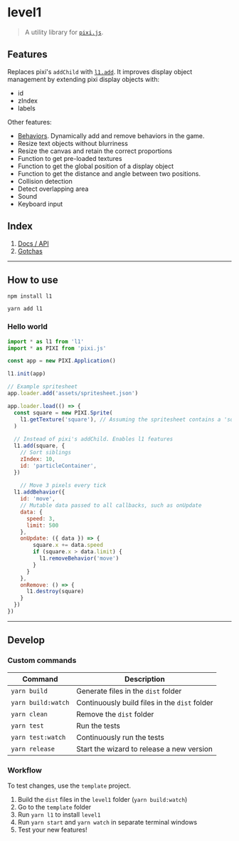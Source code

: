 # level1

> A utility library for [`pixi.js`](https://github.com/pixijs/pixi.js).

## Features

Replaces pixi's `addChild` with [`l1.add`](https://rymdkraftverk.github.io/level1/api/add). It improves display object management by extending pixi display objects with:

- id
- zIndex
- labels

Other features:

- [Behaviors](https://rymdkraftverk.github.io/level1/api/addBehavior). Dynamically add and remove behaviors in the game.
- Resize text objects without blurriness
- Resize the canvas and retain the correct proportions
- Function to get pre-loaded textures
- Function to get the global position of a display object
- Function to get the distance and angle between two positions.
- Collision detection
- Detect overlapping area
- Sound
- Keyboard input

## Index

1. [Docs / API](https://rymdkraftverk.github.io/level1/)
1. [Gotchas](https://github.com/sajmoni/level1#docs/gotchas)

---

## How to use

`npm install l1`

`yarn add l1`

### Hello world

```js
import * as l1 from 'l1'
import * as PIXI from 'pixi.js'

const app = new PIXI.Application()

l1.init(app)

// Example spritesheet
app.loader.add('assets/spritesheet.json')

app.loader.load(() => {
  const square = new PIXI.Sprite(
    l1.getTexture('square'), // Assuming the spritesheet contains a 'square' texture
  )
  
  // Instead of pixi's addChild. Enables l1 features
  l1.add(square, {
    // Sort siblings
    zIndex: 10,
    id: 'particleContainer',
  })
  
    // Move 3 pixels every tick
  l1.addBehavior({
    id: 'move',
    // Mutable data passed to all callbacks, such as onUpdate
    data: {
      speed: 3,
      limit: 500
    },
    onUpdate: ({ data }) => {
        square.x += data.speed
        if (square.x > data.limit) {
          l1.removeBehavior('move')
        }
      }
    },
    onRemove: () => {
      l1.destroy(square)
    }
  })
})
```

---

## Develop

### Custom commands

Command | Description
------- | -----------
`yarn build` | Generate files in the `dist` folder
`yarn build:watch` | Continuously build files in the `dist` folder
`yarn clean` | Remove the `dist` folder
`yarn test` | Run the tests
`yarn test:watch` | Continuously run the tests
`yarn release` | Start the wizard to release a new version

### Workflow

To test changes, use the `template` project.

1. Build the `dist` files in the `level1` folder (`yarn build:watch`)
1. Go to the `template` folder
1. Run `yarn l1` to install `level1`
1. Run `yarn start` and `yarn watch` in separate terminal windows
1. Test your new features!
